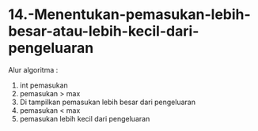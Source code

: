 # 14.-Menentukan-pemasukan-lebih-besar-atau-lebih-kecil-dari-pengeluaran

Alur algoritma :
1. int pemasukan
2. pemasukan > max
3. Di tampilkan pemasukan lebih besar dari pengeluaran
4. pemasukan < max 
5. pemasukan lebih kecil dari pengeluaran
